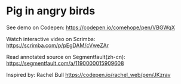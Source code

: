 # Pig in angry birds

See demo on Codepen: https://codepen.io/comehope/pen/VBGWqX

Watch interactive video on Scrimba: https://scrimba.com/p/pEgDAM/cVweZAr

Read annotated source on Segmentfault(zh-cn): https://segmentfault.com/a/1190000015909608

Inspired by: Rachel Bull https://codepen.io/rachel_web/pen/JKzrav
